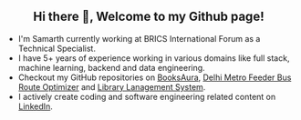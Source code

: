 <h2 align="center">Hi there 👋, Welcome to my Github page!</h2>
<ul>
  <li>I'm Samarth currently working at BRICS International Forum as a Technical Specialist.</li>
  <li>I have 5+ years of experience working in various domains like full stack, machine learning, backend and data engineering.</li>
  <li>Checkout my GitHub repositories on <a href = "https://github.com/chauhan-samarth/BooksAura">BooksAura</a>, <a href = "https://github.com/chauhan-samarth/delhi-metro-feeder-bus-route-optimizer">Delhi Metro Feeder Bus Route Optimizer</a> and <a href = "https://github.com/chauhan-samarth/library-management-system">Library Lanagement System</a>.
  <li>I actively create coding and software engineering related content on <a href="https://www.linkedin.com/in/chauhan-samarth/">LinkedIn</a>.</li>
</ul>
